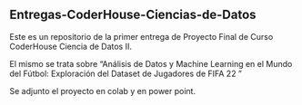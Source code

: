 ## Entregas-CoderHouse-Ciencias-de-Datos

Este es un repositorio de la primer entrega de Proyecto Final de Curso CoderHouse Ciencia de Datos II.

El mismo se trata sobre “Análisis de Datos y Machine Learning en el Mundo del Fútbol: Exploración del Dataset de Jugadores de FIFA 22 ”


Se adjunto el proyecto en colab y en power point.
